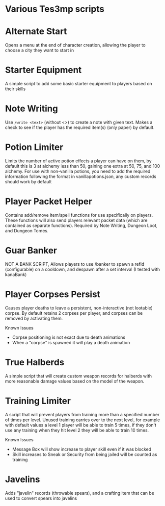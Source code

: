 # Various Tes3mp scripts

# Alternate Start
Opens a menu at the end of character creation, allowing the player to choose a city they want to start in

# Starter Equipment
A simple script to add some basic starter equipment to players based on their skills

# Note Writing
Use ```/write <text>``` (without <>) to create a note with given text.
Makes a check to see if the player has the required item(s) (only paper) by default.

# Potion Limiter
Limits the number of active potion effects a player can have on them, by default this is 3 at alchemy less
than 50, gaining one extra at 50, 75, and 100 alchemy.
For use with non-vanilla potions, you need to add the required information following the format in vanillapotions.json, any custom records should work by default

# Player Packet Helper
Contains add/remove item/spell functions for use specifically on players. These functions will also send
players relevant packet data (which are contained as separate functions). Required by Note Writing, Dungeon Loot, 
and Dungeon Tomes.

# Guar Banker
NOT A BANK SCRIPT, Allows players to use /banker to spawn a refId (configurable) on a cooldown, and despawn after a set interval (I tested with kanaBank)

# Player Corpses Persist
Causes player deaths to leave a persistent, non-interactive (not lootable) corpse. By default retains 2 corpses per player, and corpses can be removed by activating them.

Known Issues 
- Corpse positioning is not exact due to death animations
- When a "corpse" is spawned it will play a death animation

# True Halberds
A simple script that will create custom weapon records for halberds with more reasonable damage values based on the model of the weapon.

# Training Limiter
A script that will prevent players from training more than a specified number of times per level. Unused training carries over to the next level, for example with default values a level 1 player will be able to train 5 times, if they don't use any training when they hit level 2 they will be able to train 10 times.

Known Issues
- Message Box will show increase to player skill even if it was blocked
- Skill increases to Sneak or Security from being jailed will be counted as training

# Javelins
Adds "javelin" records (throwable spears), and a crafting item that can be used to convert spears into javelins
